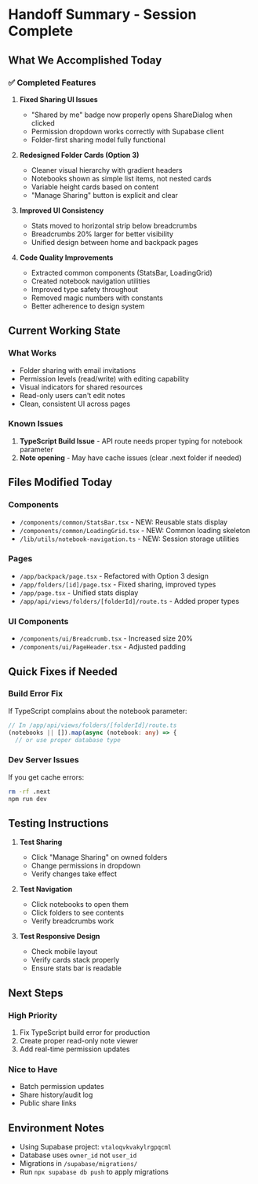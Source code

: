 # Handoff Summary - Session Complete

## What We Accomplished Today

### ✅ Completed Features

1. **Fixed Sharing UI Issues**
   - "Shared by me" badge now properly opens ShareDialog when clicked
   - Permission dropdown works correctly with Supabase client
   - Folder-first sharing model fully functional

2. **Redesigned Folder Cards (Option 3)**
   - Cleaner visual hierarchy with gradient headers
   - Notebooks shown as simple list items, not nested cards
   - Variable height cards based on content
   - "Manage Sharing" button is explicit and clear

3. **Improved UI Consistency**
   - Stats moved to horizontal strip below breadcrumbs
   - Breadcrumbs 20% larger for better visibility
   - Unified design between home and backpack pages

4. **Code Quality Improvements**
   - Extracted common components (StatsBar, LoadingGrid)
   - Created notebook navigation utilities
   - Improved type safety throughout
   - Removed magic numbers with constants
   - Better adherence to design system

## Current Working State

### What Works

- Folder sharing with email invitations
- Permission levels (read/write) with editing capability
- Visual indicators for shared resources
- Read-only users can't edit notes
- Clean, consistent UI across pages

### Known Issues

1. **TypeScript Build Issue** - API route needs proper typing for notebook parameter
2. **Note opening** - May have cache issues (clear .next folder if needed)

## Files Modified Today

### Components

- `/components/common/StatsBar.tsx` - NEW: Reusable stats display
- `/components/common/LoadingGrid.tsx` - NEW: Common loading skeleton
- `/lib/utils/notebook-navigation.ts` - NEW: Session storage utilities

### Pages

- `/app/backpack/page.tsx` - Refactored with Option 3 design
- `/app/folders/[id]/page.tsx` - Fixed sharing, improved types
- `/app/page.tsx` - Unified stats display
- `/app/api/views/folders/[folderId]/route.ts` - Added proper types

### UI Components

- `/components/ui/Breadcrumb.tsx` - Increased size 20%
- `/components/ui/PageHeader.tsx` - Adjusted padding

## Quick Fixes if Needed

### Build Error Fix

If TypeScript complains about the notebook parameter:

```typescript
// In /app/api/views/folders/[folderId]/route.ts
(notebooks || []).map(async (notebook: any) => {
  // or use proper database type
```

### Dev Server Issues

If you get cache errors:

```bash
rm -rf .next
npm run dev
```

## Testing Instructions

1. **Test Sharing**
   - Click "Manage Sharing" on owned folders
   - Change permissions in dropdown
   - Verify changes take effect

2. **Test Navigation**
   - Click notebooks to open them
   - Click folders to see contents
   - Verify breadcrumbs work

3. **Test Responsive Design**
   - Check mobile layout
   - Verify cards stack properly
   - Ensure stats bar is readable

## Next Steps

### High Priority

1. Fix TypeScript build error for production
2. Create proper read-only note viewer
3. Add real-time permission updates

### Nice to Have

- Batch permission updates
- Share history/audit log
- Public share links

## Environment Notes

- Using Supabase project: `vtaloqvkvakylrgpqcml`
- Database uses `owner_id` not `user_id`
- Migrations in `/supabase/migrations/`
- Run `npx supabase db push` to apply migrations

